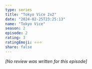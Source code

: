 ```yaml
---
type: series
title: "Tokyo Vice 2x2"
date: "2024-02-25T23:25:13"
name: "Tokyo Vice"
season: 2
episode: 2
rating: 3
ratingEmoji: ⭐️⭐️⭐️
share: false
---
```


_[No review was written for this episode]_
